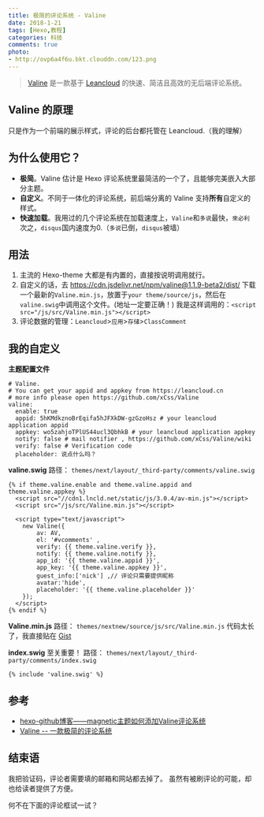 ```yaml
---
title: 极简的评论系统 - Valine
date: 2018-1-21 
tags: [Hexo,教程]
categories: 科技
comments: true
photo:
- http://ovp6a4f6u.bkt.clouddn.com/123.png
---
```



> [Valine](https://valine.js.org/) 是一款基于 [Leancloud](https://leancloud.cn/) 的快速、简洁且高效的无后端评论系统。

<!-- more -->



## Valine 的原理
只是作为一个前端的展示样式，评论的后台都托管在 Leancloud.（我的理解）



## 为什么使用它？
* **极简**。Valine 估计是 Hexo 评论系统里最简洁的一个了，且能够完美嵌入大部分主题。
* **自定义**。不同于一体化的评论系统，前后端分离的 Valine 支持**所有**自定义的样式。
* **快速加载**。我用过的几个评论系统在加载速度上，`Valine`和`多说`最快，`來必利`次之，`disqus`国内速度为0.（`多说`已倒，`disqus`被墙）



## 用法
1. 主流的 Hexo-theme 大都是有内置的，直接按说明调用就行。
2. 自定义的话，去 https://cdn.jsdelivr.net/npm/valine@1.1.9-beta2/dist/ 下载一个最新的`Valine.min.js`，放置于`your theme/source/js`，然后在`valine.swig`中调用这个文件。(地址一定要正确！)
我是这样调用的：`<script src="/js/src/Valine.min.js"></script> `
3. 评论数据的管理：`Leancloud`>`应用`>`存储`>`ClassComment`

## 我的自定义


**主题配置文件**
```
# Valine.
# You can get your appid and appkey from https://leancloud.cn
# more info please open https://github.com/xCss/Valine
valine:
  enable: true
  appid: 5hKMdkznoBrEqifa5hJFXkDW-gzGzoHsz # your leancloud application appid
  appkey: wo5zahjoTPlUS44ucl3QbhkB # your leancloud application appkey
  notify: false # mail notifier , https://github.com/xCss/Valine/wiki
  verify: false # Verification code
  placeholder: 说点什么吗？
```



**valine.swig**
路径： `themes/next/layout/_third-party/comments/valine.swig`
```
{% if theme.valine.enable and theme.valine.appid and theme.valine.appkey %}
  <script src="//cdn1.lncld.net/static/js/3.0.4/av-min.js"></script>
  <script src="/js/src/Valine.min.js"></script> 

  <script type="text/javascript">
    new Valine({
        av: AV,
        el: '#vcomments' ,
        verify: {{ theme.valine.verify }},
        notify: {{ theme.valine.notify }},
        app_id: '{{ theme.valine.appid }}',
        app_key: '{{ theme.valine.appkey }}',
        guest_info:['nick'] ,// 评论只需要提供昵称
        avatar:'hide',
        placeholder: '{{ theme.valine.placeholder }}'
    });
  </script>
{% endif %}

```


**Valine.min.js**
路径： `themes/nextnew/source/js/src/Valine.min.js`
代码太长了，我直接贴在 [Gist](https://gist.coding.net/u/linyuxuanlin/0368d19ab25a488984f21e11315c0128)


**index.swig** 
至关重要！
路径： `themes/next/layout/_third-party/comments/index.swig`
```
{% include 'valine.swig' %}

```


## 参考
* [hexo-github博客——magnetic主题如何添加Valine评论系统](http://liujiannn.com/note/2017.10.25/)
* [Valine -- 一款极简的评论系统](https://ioliu.cn/2017/add-valine-comments-to-your-blog/)

## 结束语
我把验证码，评论者需要填的邮箱和网站都去掉了。
虽然有被刷评论的可能，却也给读者提供了方便。

何不在下面的评论框试一试？
